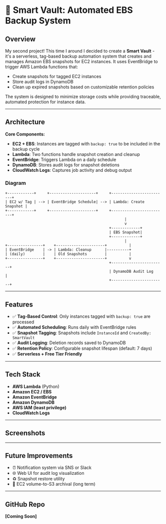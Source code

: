 # 📂 Smart Vault: Automated EBS Backup System

## Overview
My second project! This time I around I decided to create a **Smart Vault** - it's a serverless, tag-based backup automation system that creates and manages Amazon EBS snapshots for EC2 instances. It uses EventBridge to trigger AWS Lambda functions that:

- Create snapshots for tagged EC2 instances
- Store audit logs in DynamoDB
- Clean up expired snapshots based on customizable retention policies

The system is designed to minimize storage costs while providing traceable, automated protection for instance data.

---

## Architecture
**Core Components:**
- **EC2 + EBS**: Instances are tagged with `backup: true` to be included in the backup cycle
- **Lambda**: Two functions handle snapshot creation and cleanup
- **EventBridge**: Triggers Lambda on a daily schedule
- **DynamoDB**: Stores audit logs for snapshot deletions
- **CloudWatch Logs**: Captures job activity and debug output

### Diagram
```
+------------+     +---------------------+     +-------------------------+
| EC2 w/ Tag | --> | EventBridge Schedule| --> | Lambda: Create Snapshot |
+------------+     +---------------------+     +-------------------------+
                                                      |
                                                      v
                                               +-------------+
                                               | EBS Snapshot|
                                               +-------------+
                                                      |
+----------------+    +----------------------+          |
| EventBridge    | -> | Lambda: Cleanup      |----------+
| (daily)        |    | Old Snapshots        |          |
+----------------+    +----------------------+          v
                                               +------------------------+
                                               | DynamoDB Audit Log     |
                                               +------------------------+
```

---

## Features
- ✅ **Tag-Based Control**: Only instances tagged with `backup: true` are processed
- ✅ **Automated Scheduling**: Runs daily with EventBridge rules
- ✅ **Snapshot Tagging**: Snapshots include `InstanceId` and `CreatedBy: SmartVault`
- ✅ **Audit Logging**: Deletion records saved to DynamoDB
- ✅ **Retention Policy**: Configurable snapshot lifespan (default: 7 days)
- ✅ **Serverless + Free Tier Friendly**

---

## Tech Stack
- **AWS Lambda** (Python)
- **Amazon EC2 / EBS**
- **Amazon EventBridge**
- **Amazon DynamoDB**
- **AWS IAM (least privilege)**
- **CloudWatch Logs**

---

## Screenshots


---

## Future Improvements
- ⏰ Notification system via SNS or Slack
- 🌐 Web UI for audit log visualization
- ♻️ Snapshot restore utility
- 🔄 EC2 volume-to-S3 archival (long term)

---

## GitHub Repo
**[Coming Soon]**

